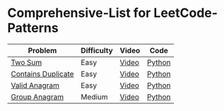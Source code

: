# Comprehensive-List for LeetCode-Patterns

| Problem | Difficulty | Video | Code |
| -------- | ------- | ----- | ---- |
| [Two Sum](https://leetcode.com/problems/two-sum/) | Easy | [Video](https://www.youtube.com/watch?v=boSBPIjLJiY) | [Python](https://github.com/jimmymalhan/LeetCode-Patterns/blob/main/Comprehensive-List/Arrays%20%26%20Hashing/1.two_number_sum.py)
| [Contains Duplicate](https://leetcode.com/problems/contains-duplicate/) | Easy | [Video](https://www.youtube.com/watch?v=ejcigM8M1h0&t=12s) | [Python](https://github.com/jimmymalhan/LeetCode-Patterns/blob/main/Blind-75/Arrays%20%26%20Hashing/2.contains_duplicate.py)
| [Valid Anagram](https://leetcode.com/problems/valid-anagram/) | Easy | [Video](https://www.youtube.com/watch?v=cCPecj06xzg) | [Python](https://github.com/jimmymalhan/LeetCode-Patterns/blob/main/Blind-75/Arrays%20%26%20Hashing/3.valid_anagram.py)
| [Group Anagram](https://leetcode.com/problems/group-anagrams/) | Medium | [Video](https://www.youtube.com/watch?v=rSm_2SyDPjY) | [Python](https://github.com/jimmymalhan/LeetCode-Patterns/blob/main/Blind-75/Arrays%20%26%20Hashing/4.group_anagrams.py)